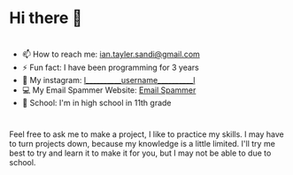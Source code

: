 # Hi there 👋
#
- 📫 How to reach me: ian.tayler.sandi@gmail.com
- ⚡ Fun fact: I have been programming for 3 years
- 🤡 My instagram: [l__________username__________l](https://www.instagram.com/l__________username__________l/)
- 💻 My Email Spammer Website: [Email Spammer](https://faef-2600-1700-c3d0-89e0-00-30.ngrok.io/)
- 🏫 School: I'm in high school in 11th grade

#

Feel free to ask me to make a project, I like to practice my skills. I may have to turn projects down, because my knowledge is a little limited. I'll try me best to try and learn it to make it for you, but I may not be able to due to school.
